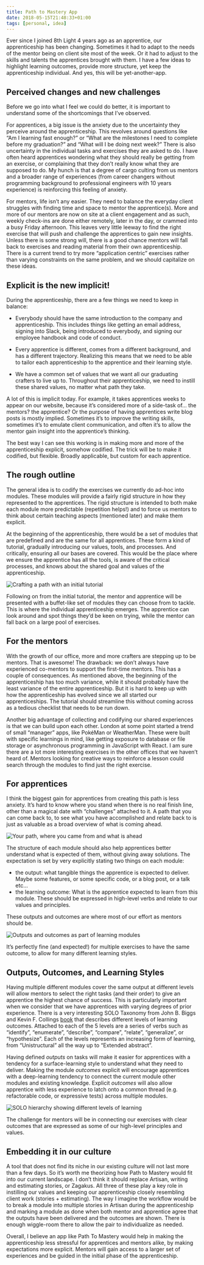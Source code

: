 ```yaml
---
title: Path to Mastery App
date: 2018-05-15T21:48:33+01:00
tags: [personal, idea]
---
```


Ever since I joined 8th Light 4 years ago as an apprentice, our apprenticeship has been changing.
Sometimes it had to adapt to the needs of the mentor being on client site most of the week.
Or it had to adjust to the skills and talents the apprentices brought with them.
I have a few ideas to highlight learning outcomes, provide more structure, yet keep the apprenticeship individual.
And yes, this will be yet-another-app.

<!--more-->

## Perceived changes and new challenges

Before we go into what I feel we could do better, it is important to understand some of the shortcomings that I’ve observed.

For apprentices, a big issue is the anxiety due to the uncertainty they perceive around the apprenticeship.
This revolves around questions like “Am I learning fast enough?” or “What are the milestones I need to complete before my graduation?” and “What will I be doing next week?” There is also uncertainty in the individual tasks and exercises they are asked to do.
I have often heard apprentices wondering what they should really be getting from an exercise, or complaining that they don’t really know what they are supposed to do.
My hunch is that a degree of cargo culting from us mentors and a broader range of experiences (from career changers without programming background to professional engineers with 10 years experience) is reinforcing this feeling of anxiety.

For mentors, life isn’t any easier.
They need to balance the everyday client struggles with finding time and space to mentor the apprentice(s).
More and more of our mentors are now on site at a client engagement and as such, weekly check-ins are done either remotely, later in the day, or crammed into a busy Friday afternoon.
This leaves very little leeway to find the right exercise that will push and challenge the apprentices to gain new insights.
Unless there is some strong will, there is a good chance mentors will fall back to exercises and reading material from their own apprenticeship.
There is a current trend to try more “application centric” exercises rather than varying constraints on the same problem, and we should capitalize on these ideas.

## Explicit is the new implicit!

During the apprenticeship, there are a few things we need to keep in balance:

- Everybody should have the same introduction to the company and apprenticeship.
  This includes things like getting an email address, signing into Slack, being introduced to everybody, and signing our employee handbook and code of conduct.

- Every apprentice is different, comes from a different background, and has a different trajectory.
  Realizing this means that we need to be able to tailor each apprenticeship to the apprentice and their learning style.

- We have a common set of values that we want all our graduating crafters to live up to.
  Throughout their apprenticeship, we need to instill these shared values, no matter what path they take.

A lot of this is implicit today.
For example, it takes apprentices weeks to appear on our website, because it’s considered more of a side-task of… the mentors? the apprentice? Or the purpose of having apprentices write blog posts is mostly implied.
Sometimes it’s to improve the writing skills, sometimes it’s to emulate client communication, and often it’s to allow the mentor gain insight into the apprentice’s thinking.

The best way I can see this working is in making more and more of the apprenticeship explicit, somehow codified.
The trick will be to make it codified, but flexible.
Broadly applicable, but custom for each apprentice.

## The rough outline

The general idea is to codify the exercises we currently do ad-hoc into modules.
These modules will provide a fairly rigid structure in how they represented to the apprentices.
The rigid structure is intended to both make each module more predictable (repetition helps!) and to force us mentors to think about certain teaching aspects (mentioned later) and make them explicit.

At the beginning of the apprenticeship, there would be a set of modules that are predefined and are the same for all apprentices.
These form a kind of tutorial, gradually introducing our values, tools, and processes.
And critically, ensuring all our bases are covered.
This would be the place where we ensure the apprentice has all the tools, is aware of the critical processes, and knows about the shared goal and values of the apprenticeship.

![Crafting a path with an initial tutorial](./crafting-a-path.jpg)

Following on from the initial tutorial, the mentor and apprentice will be presented with a buffet-like set of modules they can choose from to tackle.
This is where the individual apprenticeship emerges.
The apprentice can look around and spot things they’d be keen on trying, while the mentor can fall back on a large pool of exercises.

## For the mentors

With the growth of our office, more and more crafters are stepping up to be mentors.
That is awesome! The drawback: we don’t always have experienced co-mentors to support the first-time mentors.
This has a couple of consequences.
As mentioned above, the beginning of the apprenticeship has too much variance, while it should probably have the least variance of the entire apprenticeship.
But it is hard to keep up with how the apprenticeship has evolved since we all started our apprenticeships.
The tutorial should streamline this without coming across as a tedious checklist that needs to be run down.

Another big advantage of collecting and codifying our shared experiences is that we can build upon each other.
London at some point started a trend of small “manager” apps, like PokéMan or WeatherMan.
These were built with specific learnings in mind, like getting exposure to database or file storage or asynchronous programming in JavaScript with React.
I am sure there are a lot more interesting exercises in the other offices that we haven’t heard of.
Mentors looking for creative ways to reinforce a lesson could search through the modules to find just the right exercise.

## For apprentices

I think the biggest gain for apprentices from creating this path is less anxiety.
It’s hard to know where you stand when there is no real finish line, other than a magical date with “challenges” attached to it.
A path that you can come back to, to see what you have accomplished and relate back to is just as valuable as a broad overview of what is coming ahead.

![Your path, where you came from and what is ahead](./your-path.jpg)

The structure of each module should also help apprentices better understand what is expected of them, without giving away solutions.
The expectation is set by very explicitly stating two things on each module:

- the output: what tangible things the apprentice is expected to deliver. Maybe some features, or some specific code, or a blog post, or a talk etc…
- the learning outcome: What is the apprentice expected to learn from this module. These should be expressed in high-level verbs and relate to our values and principles.

These outputs and outcomes are where most of our effort as mentors should be.

![Outputs and outcomes as part of learning modules](./current-step.jpg)

It’s perfectly fine (and expected!) for multiple exercises to have the same outcome, to allow for many different learning styles.

## Outputs, Outcomes, and Learning Styles

Having multiple different modules cover the same output at different levels will allow mentors to select the right tasks (and their order) to give an apprentice the highest chance of success.
This is particularly important when we consider that we have apprentices with varying degrees of prior experience.
There is a very interesting SOLO Taxonomy from John B. Biggs and Kevin F. Collings [book](https://books.google.co.uk/books?hl=en&lr=&id=xUO0BQAAQBAJ&oi=fnd&pg=PP1&dq=Evaluating+the+Quality+of+Learning:+The+SOLO+Taxonomy&ots=aplyiVHpHa&sig=ByFlHTwvUQMWVEBWF_TfyLx11mE#v=onepage&q=Evaluating%20the%20Quality%20of%20Learning%3A%20The%20SOLO%20Taxonomy&f=false)
that describes different levels of learning outcomes.
Attached to each of the 5 levels are a series of verbs such as “identify”, “enumerate”, “describe”, “compare”, “relate”, “generalize”, or “hypothesize”. Each of the levels represents an increasing form of learning, from “Unistructural” all the way up to “Extended abstract”.

Having defined _outputs_ on tasks will make it easier for apprentices with a tendency for a surface-learning style to understand what they need to deliver.
Making the module _outcomes_ explicit will encourage apprentices with a deep-learning tendency to connect the current module other modules and existing knowledge.
Explicit _outcomes_ will also allow apprentice with less experience to latch onto a common thread (e.g. refactorable code, or expressive tests) across multiple modules.

![SOLO hierarchy showing different levels of learning](./solo-hierarchy.jpg)

The challenge for mentors will be in connecting our exercises with clear outcomes that are expressed as some of our high-level principles and values.

## Embedding it in our culture

A tool that does not find its niche in our existing culture will not last more than a few days.
So it’s worth me theorizing how Path to Mastery would fit into our current landscape.
I don’t think it should replace Artisan, writing and estimating stories, or Zagakus.
All three of these play a key role in instilling our values and keeping our apprenticeship closely resembling client work (stories + estimating).
The way I imagine the workflow would be to break a module into multiple stories in Artisan during the apprenticeship and marking a module as done when both mentor and apprentice agree that the outputs have been delivered and the outcomes are shown.
There is enough wiggle-room there to allow the pair to individualize as needed.

Overall, I believe an app like Path To Mastery would help in making the apprenticeship less stressful for apprentices and mentors alike, by making expectations more explicit.
Mentors will gain access to a larger set of experiences and be guided in the initial phase of the apprenticeship.
